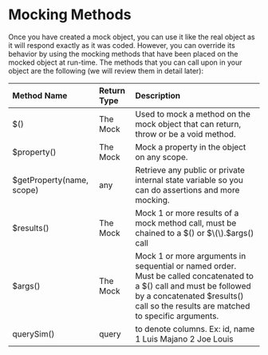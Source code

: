 # Mocking Methods

Once you have created a mock object, you can use it like the real object as it will respond exactly as it was coded. However, you can override its behavior by using the mocking methods that have been placed on the mocked object at run-time. The methods that you can call upon in your object are the following \(we will review them in detail later\):

| Method Name | Return Type | Description |
| :--- | :--- | :--- |
| $\(\) | The Mock | Used to mock a method on the mock object that can return, throw or be a void method. |
| $property\(\) | The Mock | Mock a property in the object on any scope. |
| $getProperty\(name, scope\) | any | Retrieve any public or private internal state variable so you can do assertions and more mocking. |
| $results\(\) | The Mock | Mock 1 or more results of a mock method call, must be chained to a $\(\) or $\(\).$args\(\) call |
| $args\(\) | The Mock | Mock 1 or more arguments in sequential or named order. Must be called concatenated to a $\(\) call and must be followed by a concatenated $results\(\) call so the results are matched to specific arguments. |
| querySim\(\) | query | to denote columns. Ex: id, name 1  Luis Majano 2 Joe Louis |


